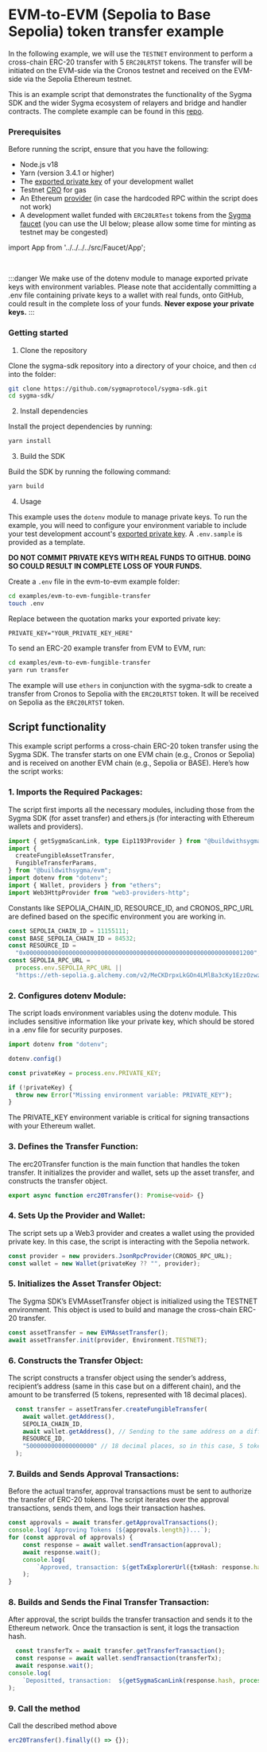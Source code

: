 # EVM-to-EVM (Sepolia to Base Sepolia) token transfer example

In the following example, we will use the `TESTNET` environment to perform a cross-chain ERC-20 transfer with 5 `ERC20LRTST` tokens. The transfer will be initiated on the EVM-side via the Cronos testnet and received on the EVM-side via the Sepolia Ethereum testnet.

This is an example script that demonstrates the functionality of the Sygma SDK and the wider Sygma ecosystem of relayers and bridge and handler contracts. The complete example can be found in this [repo](
https://github.com/sygmaprotocol/sygma-sdk/tree/main/examples/evm-to-evm-fungible-transfer).

### Prerequisites

Before running the script, ensure that you have the following:

- Node.js v18
- Yarn (version 3.4.1 or higher)
- The [exported private key](https://support.metamask.io/hc/en-us/articles/360015289632-How-to-export-an-account-s-private-key) of your development wallet
- Testnet [CRO](https://docs.cronos.org/for-users/testnet-faucet) for gas
- An Ethereum [provider](https://www.infura.io/) (in case the hardcoded RPC within the script does not work)
- A development wallet funded with `ERC20LRTest` tokens from the [Sygma faucet](https://faucet-ui-stage.buildwithsygma.com/) (you can use the UI below; please allow some time for minting as testnet may be congested)

import App from '../../../../src/Faucet/App';

<App />
<br/>

:::danger
We make use of the dotenv module to manage exported private keys with environment variables. Please note that accidentally committing a .env file containing private keys to a wallet with real funds, onto GitHub, could result in the complete loss of your funds. **Never expose your private keys.**
:::

### Getting started

1. Clone the repository

Clone the sygma-sdk repository into a directory of your choice, and then `cd` into the folder:

```bash
git clone https://github.com/sygmaprotocol/sygma-sdk.git
cd sygma-sdk/
```

2. Install dependencies

Install the project dependencies by running:

```bash
yarn install
```

3. Build the SDK

Build the SDK by running the following command:

```bash
yarn build
```

4. Usage

This example uses the `dotenv` module to manage private keys. To run the example, you will need to configure your environment variable to include your test development account's [exported private key](https://support.metamask.io/hc/en-us/articles/360015289632-How-to-export-an-account-s-private-key). A `.env.sample` is provided as a template.

**DO NOT COMMIT PRIVATE KEYS WITH REAL FUNDS TO GITHUB. DOING SO COULD RESULT IN COMPLETE LOSS OF YOUR FUNDS.**

Create a `.env` file in the evm-to-evm example folder:

```bash
cd examples/evm-to-evm-fungible-transfer
touch .env
```

Replace between the quotation marks your exported private key:

```dotenv
PRIVATE_KEY="YOUR_PRIVATE_KEY_HERE"
```

To send an ERC-20 example transfer from EVM to EVM, run:

```bash
cd examples/evm-to-evm-fungible-transfer
yarn run transfer
```

The example will use `ethers` in conjunction with the sygma-sdk to create a transfer from Cronos to Sepolia with the `ERC20LRTST` token. It will be received on Sepolia as the `ERC20LRTST` token.

## Script functionality

This example script performs a cross-chain ERC-20 token transfer using the Sygma SDK. The transfer starts on one EVM chain (e.g., Cronos or Sepolia) and is received on another EVM chain (e.g., Sepolia or BASE). Here’s how the script works:

### 1.	Imports the Required Packages:
The script first imports all the necessary modules, including those from the Sygma SDK (for asset transfer) and ethers.js (for interacting with Ethereum wallets and providers).
```ts
import { getSygmaScanLink, type Eip1193Provider } from "@buildwithsygma/core";
import {
  createFungibleAssetTransfer,
  FungibleTransferParams,
} from "@buildwithsygma/evm";
import dotenv from "dotenv";
import { Wallet, providers } from "ethers";
import Web3HttpProvider from "web3-providers-http";
```
Constants like SEPOLIA_CHAIN_ID, RESOURCE_ID, and CRONOS_RPC_URL are defined based on the specific environment you are working in.
```ts
const SEPOLIA_CHAIN_ID = 11155111;
const BASE_SEPOLIA_CHAIN_ID = 84532;
const RESOURCE_ID =
  "0x0000000000000000000000000000000000000000000000000000000000001200";
const SEPOLIA_RPC_URL =
  process.env.SEPOLIA_RPC_URL ||
  "https://eth-sepolia.g.alchemy.com/v2/MeCKDrpxLkGOn4LMlBa3cKy1EzzOzwzG";
```

### 2. Configures dotenv Module:
The script loads environment variables using the dotenv module. This includes sensitive information like your private key, which should be stored in a .env file for security purposes.

```ts
import dotenv from "dotenv";

dotenv.config()

const privateKey = process.env.PRIVATE_KEY;

if (!privateKey) {
  throw new Error("Missing environment variable: PRIVATE_KEY");
}
```

The PRIVATE_KEY environment variable is critical for signing transactions with your Ethereum wallet.

### 3.	Defines the Transfer Function:
The erc20Transfer function is the main function that handles the token transfer. It initializes the provider and wallet, sets up the asset transfer, and constructs the transfer object.
```ts
export async function erc20Transfer(): Promise<void> {}
```

### 4. Sets Up the Provider and Wallet:

The script sets up a Web3 provider and creates a wallet using the provided private key. In this case, the script is interacting with the Sepolia network.

```ts
const provider = new providers.JsonRpcProvider(CRONOS_RPC_URL);
const wallet = new Wallet(privateKey ?? "", provider);
```

### 5. Initializes the Asset Transfer Object:
The Sygma SDK’s EVMAssetTransfer object is initialized using the TESTNET environment. This object is used to build and manage the cross-chain ERC-20 transfer.
```ts
const assetTransfer = new EVMAssetTransfer();
await assetTransfer.init(provider, Environment.TESTNET);
```
### 6.	Constructs the Transfer Object:
The script constructs a transfer object using the sender’s address, recipient’s address (same in this case but on a different chain), and the amount to be transferred (5 tokens, represented with 18 decimal places).

```ts
  const transfer = assetTransfer.createFungibleTransfer(
    await wallet.getAddress(),
    SEPOLIA_CHAIN_ID,
    await wallet.getAddress(), // Sending to the same address on a different chain
    RESOURCE_ID,
    "5000000000000000000" // 18 decimal places, so in this case, 5 tokens would be sent
  );
```

### 7.	Builds and Sends Approval Transactions:
Before the actual transfer, approval transactions must be sent to authorize the transfer of ERC-20 tokens. The script iterates over the approval transactions, sends them, and logs their transaction hashes.
```ts
const approvals = await transfer.getApprovalTransactions();
console.log(`Approving Tokens (${approvals.length})...`);
for (const approval of approvals) {
    const response = await wallet.sendTransaction(approval);
    await response.wait();
    console.log(
        `Approved, transaction: ${getTxExplorerUrl({txHash: response.hash, chainId: SEPOLIA_CHAIN_ID})}`
    );
}
```


### 8. Builds and Sends the Final Transfer Transaction:
After approval, the script builds the transfer transaction and sends it to the Ethereum network. Once the transaction is sent, it logs the transaction hash.
```ts
  const transferTx = await transfer.getTransferTransaction();
  const response = await wallet.sendTransaction(transferTx);
  await response.wait();
console.log(
    `Depositted, transaction:  ${getSygmaScanLink(response.hash, process.env.SYGMA_ENV)}`
);
```

### 9. Call the method
Call the described method above
```ts
erc20Transfer().finally(() => {});
```

